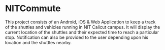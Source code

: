 # NITCommute

This project consists of an Android, iOS & Web Application to keep a track of the shuttles and vehicles running in NIT Calicut campus.
It will display the current location of the shuttles and their expected time to reach a particular stop.
Notification can also be provided to the user depending upon his location and the shuttles nearby.
